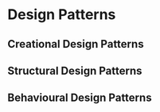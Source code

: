 # Design Patterns

## Creational Design Patterns

## Structural Design Patterns

## Behavioural Design Patterns
